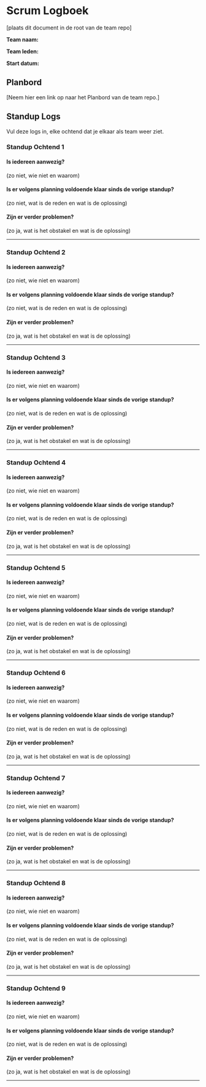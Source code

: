 # Scrum Logboek

[plaats dit document in de root van de team  repo]

**Team naam:**  

**Team leden:**

**Start datum:**

## Planbord

[Neem hier een link op naar het Planbord van de team repo.]

## Standup Logs

Vul deze logs in, elke ochtend dat je elkaar als team weer ziet.

### Standup Ochtend 1

#### Is iedereen aanwezig?

(zo niet, wie niet en waarom)

#### Is er volgens planning voldoende klaar sinds de vorige standup?

(zo niet, wat is de reden en wat is de oplossing)

#### Zijn er verder problemen?

(zo ja, wat is het obstakel en wat is de oplossing)

----

### Standup Ochtend 2

#### Is iedereen aanwezig?

(zo niet, wie niet en waarom)

#### Is er volgens planning voldoende klaar sinds de vorige standup?

(zo niet, wat is de reden en wat is de oplossing)

#### Zijn er verder problemen?

(zo ja, wat is het obstakel en wat is de oplossing)

----

### Standup Ochtend 3

#### Is iedereen aanwezig?

(zo niet, wie niet en waarom)

#### Is er volgens planning voldoende klaar sinds de vorige standup?

(zo niet, wat is de reden en wat is de oplossing)

#### Zijn er verder problemen?

(zo ja, wat is het obstakel en wat is de oplossing)

----

### Standup Ochtend 4

#### Is iedereen aanwezig?

(zo niet, wie niet en waarom)

#### Is er volgens planning voldoende klaar sinds de vorige standup?

(zo niet, wat is de reden en wat is de oplossing)

#### Zijn er verder problemen?

(zo ja, wat is het obstakel en wat is de oplossing)

----

### Standup Ochtend 5

#### Is iedereen aanwezig?

(zo niet, wie niet en waarom)

#### Is er volgens planning voldoende klaar sinds de vorige standup?

(zo niet, wat is de reden en wat is de oplossing)

#### Zijn er verder problemen?

(zo ja, wat is het obstakel en wat is de oplossing)

----

### Standup Ochtend 6

#### Is iedereen aanwezig?

(zo niet, wie niet en waarom)

#### Is er volgens planning voldoende klaar sinds de vorige standup?

(zo niet, wat is de reden en wat is de oplossing)

#### Zijn er verder problemen?

(zo ja, wat is het obstakel en wat is de oplossing)

----

### Standup Ochtend 7

#### Is iedereen aanwezig?

(zo niet, wie niet en waarom)

#### Is er volgens planning voldoende klaar sinds de vorige standup?

(zo niet, wat is de reden en wat is de oplossing)

#### Zijn er verder problemen?

(zo ja, wat is het obstakel en wat is de oplossing)

----

### Standup Ochtend 8

#### Is iedereen aanwezig?

(zo niet, wie niet en waarom)

#### Is er volgens planning voldoende klaar sinds de vorige standup?

(zo niet, wat is de reden en wat is de oplossing)

#### Zijn er verder problemen?

(zo ja, wat is het obstakel en wat is de oplossing)

----

### Standup Ochtend 9

#### Is iedereen aanwezig?

(zo niet, wie niet en waarom)

#### Is er volgens planning voldoende klaar sinds de vorige standup?

(zo niet, wat is de reden en wat is de oplossing)

#### Zijn er verder problemen?

(zo ja, wat is het obstakel en wat is de oplossing)

----

